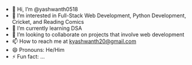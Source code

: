 - 👋 Hi, I’m @yashwanth0518
- 👀 I’m interested in Full-Stack Web Development, Python Development, Cricket, and Reading Comics
- 🌱 I’m currently learning DSA
- 💞️ I’m looking to collaborate on projects that involve web development
- 📫 How to reach me at kyashwanth20@gmail.com
- 😄 Pronouns: He/Him
- ⚡ Fun fact: ...

<!---
yashwanth0518/yashwanth0518 is a ✨ special ✨ repository because its `README.md` (this file) appears on your GitHub profile.
You can click the Preview link to take a look at your changes.
--->

